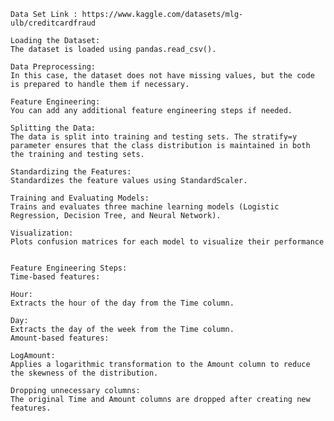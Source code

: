     Data Set Link : https://www.kaggle.com/datasets/mlg-ulb/creditcardfraud
    
    Loading the Dataset: 
    The dataset is loaded using pandas.read_csv().
    
    Data Preprocessing: 
    In this case, the dataset does not have missing values, but the code is prepared to handle them if necessary.
    
    Feature Engineering:
    You can add any additional feature engineering steps if needed.
    
    Splitting the Data: 
    The data is split into training and testing sets. The stratify=y parameter ensures that the class distribution is maintained in both the training and testing sets.
    
    Standardizing the Features: 
    Standardizes the feature values using StandardScaler.
    
    Training and Evaluating Models: 
    Trains and evaluates three machine learning models (Logistic Regression, Decision Tree, and Neural Network).
    
    Visualization: 
    Plots confusion matrices for each model to visualize their performance


    Feature Engineering Steps:
    Time-based features:

    Hour: 
    Extracts the hour of the day from the Time column.
    
    Day: 
    Extracts the day of the week from the Time column.
    Amount-based features:

    LogAmount: 
    Applies a logarithmic transformation to the Amount column to reduce the skewness of the distribution.
    
    Dropping unnecessary columns: 
    The original Time and Amount columns are dropped after creating new features.
